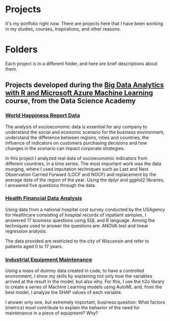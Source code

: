 # Projects
It's my portfolio right now. There are projects here that I have been working in my studies, courses, inspirations, and other reasons.

# Folders
Each project is in a different folder, and here are brief descriptions about them.

## Projects developed during the [Big Data Analytics with R and Microsoft Azure Machine Learning](https://www.datascienceacademy.com.br/course/analise-de-dados-com-r) course, from the Data Science Academy

### [World Happiness Report Data](https://github.com/WallPasq/projects/tree/83bcd63f7a5875129c2b468defd7c48672d896c8/world_happiness_report_data)

The analysis of socioeconomic data is essential for any company to understand the social and economic scenario for the business environment, understand the difference between regions, cities and countries, the influence of indicators on customers purchasing decisions and how changes in the scenario can impact corporate strategies.

In this project I analyzed real data of socioeconomic indicators from different countries, in a time series. The most important work was the data munging, where I used imputation techniques such as Last and Next Observation Carried Forward (LOCF and NOCF) and replacement by the average data of the region of the year. Using the dplyr and ggplot2 libraries, I answered five questions through the data.

### [Health Financial Data Analysis](https://github.com/WallPasq/projects/tree/83bcd63f7a5875129c2b468defd7c48672d896c8/health_financial_data_analysis)

Using data from a national hospital cost survey conducted by the USAgency for Healthcare consisting of hospital records of inpatient samples, I answered 17 business questions using SQL and R language.
Among the techniques used to answer the questions are: ANOVA test and linear regression analysis.

The data provided are restricted to the city of Wisconsin and refer to patients aged 0 to 17 years.

### [Industrial Equipment Maintenance](https://github.com/WallPasq/projects/tree/d7ac99fe947d8e7a51aa76e86c072c9b0a800f42/industrial_equipment_maintenance)

Using a mass of dummy data created in code, to have a controlled environment, I show my skills by explaining not only how the variables arrived at the result in the model, but also why. For this, I use the h2o library to create a series of Machine Learning models using AutoML and, from the best model, I analyze the SHAP values ​​of each variable.

I answer only one, but extremely important, business question: What factors (metrics) most contribute to explain the behavior of the need for maintenance in a piece of equipment? Why?
